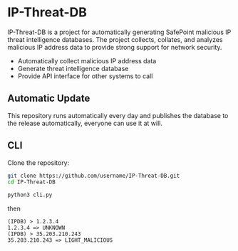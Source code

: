 # IP-Threat-DB

IP-Threat-DB is a project for automatically generating SafePoint malicious IP threat intelligence databases. The project collects, collates, and analyzes malicious IP address data to provide strong support for network security.

- Automatically collect malicious IP address data
- Generate threat intelligence database
- Provide API interface for other systems to call

## Automatic Update

This repository runs automatically every day and publishes the database to the release automatically, everyone can use it at will.

## CLI

Clone the repository:

```bash
git clone https://github.com/username/IP-Threat-DB.git
cd IP-Threat-DB

python3 cli.py
```

then

```
(IPDB) > 1.2.3.4
1.2.3.4 => UNKNOWN
(IPDB) > 35.203.210.243
35.203.210.243 => LIGHT_MALICIOUS
```

